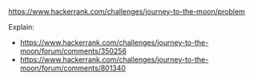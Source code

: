 https://www.hackerrank.com/challenges/journey-to-the-moon/problem

Explain:

- https://www.hackerrank.com/challenges/journey-to-the-moon/forum/comments/350256
- https://www.hackerrank.com/challenges/journey-to-the-moon/forum/comments/801340
